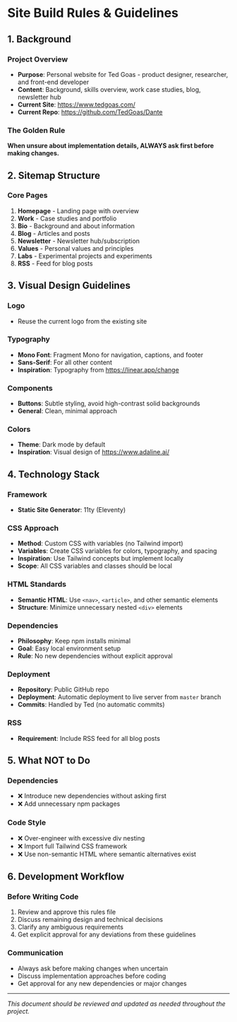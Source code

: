 # Site Build Rules & Guidelines

## 1. Background

### Project Overview
- **Purpose**: Personal website for Ted Goas - product designer, researcher, and front-end developer
- **Content**: Background, skills overview, work case studies, blog, newsletter hub
- **Current Site**: https://www.tedgoas.com/
- **Current Repo**: https://github.com/TedGoas/Dante

### The Golden Rule
**When unsure about implementation details, ALWAYS ask first before making changes.**

## 2. Sitemap Structure

### Core Pages
1. **Homepage** - Landing page with overview
2. **Work** - Case studies and portfolio
3. **Bio** - Background and about information
4. **Blog** - Articles and posts
5. **Newsletter** - Newsletter hub/subscription
6. **Values** - Personal values and principles
7. **Labs** - Experimental projects and experiments
8. **RSS** - Feed for blog posts

## 3. Visual Design Guidelines

### Logo
- Reuse the current logo from the existing site

### Typography
- **Mono Font**: Fragment Mono for navigation, captions, and footer
- **Sans-Serif**: For all other content
- **Inspiration**: Typography from https://linear.app/change

### Components
- **Buttons**: Subtle styling, avoid high-contrast solid backgrounds
- **General**: Clean, minimal approach

### Colors
- **Theme**: Dark mode by default
- **Inspiration**: Visual design of https://www.adaline.ai/

## 4. Technology Stack

### Framework
- **Static Site Generator**: 11ty (Eleventy)

### CSS Approach
- **Method**: Custom CSS with variables (no Tailwind import)
- **Variables**: Create CSS variables for colors, typography, and spacing
- **Inspiration**: Use Tailwind concepts but implement locally
- **Scope**: All CSS variables and classes should be local

### HTML Standards
- **Semantic HTML**: Use `<nav>`, `<article>`, and other semantic elements
- **Structure**: Minimize unnecessary nested `<div>` elements

### Dependencies
- **Philosophy**: Keep npm installs minimal
- **Goal**: Easy local environment setup
- **Rule**: No new dependencies without explicit approval

### Deployment
- **Repository**: Public GitHub repo
- **Deployment**: Automatic deployment to live server from `master` branch
- **Commits**: Handled by Ted (no automatic commits)

### RSS
- **Requirement**: Include RSS feed for all blog posts

## 5. What NOT to Do

### Dependencies
- ❌ Introduce new dependencies without asking first
- ❌ Add unnecessary npm packages

### Code Style
- ❌ Over-engineer with excessive div nesting
- ❌ Import full Tailwind CSS framework
- ❌ Use non-semantic HTML where semantic alternatives exist

## 6. Development Workflow

### Before Writing Code
1. Review and approve this rules file
2. Discuss remaining design and technical decisions
3. Clarify any ambiguous requirements
4. Get explicit approval for any deviations from these guidelines

### Communication
- Always ask before making changes when uncertain
- Discuss implementation approaches before coding
- Get approval for any new dependencies or major changes

---

*This document should be reviewed and updated as needed throughout the project.* 